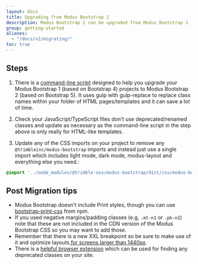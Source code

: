 ```yaml
---
layout: docs
title: Upgrading from Modus Bootstrap 1
description: Modus Bootstrap 2 can be upgraded from Modus Bootstrap 1
group: getting-started
aliases:
  - "/docs/v2/migrating/"
toc: true
---
```


## Steps

1. There is a [command-line script](https://github.com/coliff/bootstrap-5-migrate-tool#readme) designed to help you upgrade your Modus Bootstrap 1 (based on Bootstrap 4) projects to Modus Bootstrap 2 (based on Bootstrap 5). It uses gulp with gulp-replace to replace class names within your folder of HTML pages/templates and it can save a lot of time.

2. Check your JavaScript/TypeScript files don't use deprecated/renamed classes and update as necessary as the command-line script in the step above is only really for HTML-like templates.

3. Update any of the CSS imports on your project to remove any `@trimbleinc/modus-bootstrap` imports and instead just use a single import which includes light mode, dark mode, modus-layout and everything else you need.:

```sass
@import '../node_modules/@trimble-oss/modus-bootstrap/dist/css/modus-bootstrap.min.css';`
```

## Post Migration tips

- Modus Bootstrap doesn't include Print styles, though you can use [bootstrap-print-css](https://www.npmjs.com/package/bootstrap-print-css) from npm.
- If you used negative margins/padding classes (e.g, `.mt-n1` or `.pb-n2`) note that these are not included in the CDN version of the Modus Bootstrap CSS so you may want to add those.
- Remember that there is a new XXL breakpoint so be sure to make use of it and optimize layouts[ for screens larger than 1440px](https://modus-bootstrap.trimble.com/docs/v2/layout/breakpoints/).
- There is a [helpful browser extension](https://github.com/julien-deramond/bootstrap-deprecated-classes-extension) which can be used for finding any deprecated classes on your site.
